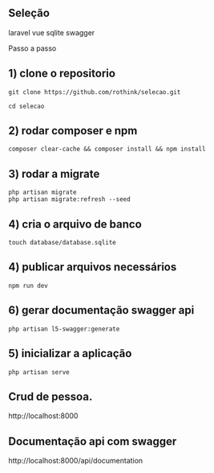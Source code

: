

## Seleção

laravel 
vue
sqlite
swagger


Passo a passo

## 1) clone o repositorio

    git clone https://github.com/rothink/selecao.git
    
    cd selecao

## 2) rodar composer e npm

    composer clear-cache && composer install && npm install

## 3) rodar a migrate

    php artisan migrate
    php artisan migrate:refresh --seed
    
## 4) cria o arquivo de banco

    touch database/database.sqlite
    
## 4) publicar arquivos necessários

    npm run dev
    
##  6) gerar documentação swagger api

    php artisan l5-swagger:generate
    
##  5) inicializar a aplicação

    php artisan serve
    
## Crud de pessoa.

http://localhost:8000

## Documentação api com swagger

http://localhost:8000/api/documentation
    
    
    




